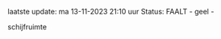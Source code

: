 laatste update: 
ma 13-11-2023 21:10   uur 
Status: FAALT - geel - 
<div class="service Y">schijfruimte</div>